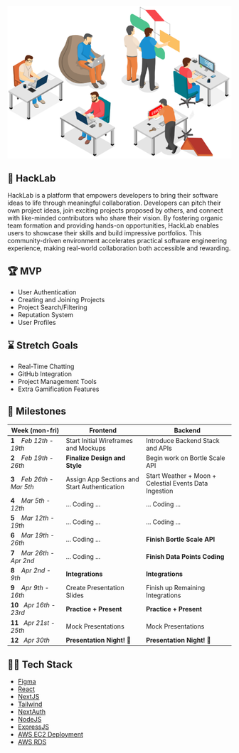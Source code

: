 ![HackLab](https://github.com/acm-projects/HackLab/blob/main/hack.png)
## 👾 HackLab
HackLab is a platform that empowers developers to bring their software ideas to life through meaningful collaboration. Developers can pitch their own project ideas, join exciting projects proposed by others, and connect with like-minded contributors who share their vision. By fostering organic team formation and providing hands-on opportunities, HackLab enables users to showcase their skills and build impressive portfolios. This community-driven environment accelerates practical software engineering experience, making real-world collaboration both accessible and rewarding.

## 🏆 MVP
+ User Authentication
+ Creating and Joining Projects
+ Project Search/Filtering
+ Reputation System
+ User Profiles

## ⌛ Stretch Goals
+ Real-Time Chatting
+ GitHub Integration
+ Project Management Tools
+ Extra Gamification Features

## 📅 Milestones
| **Week**&nbsp;(mon-fri)| **Frontend** | **Backend** |
|--- | --- | --- |
|**1**&nbsp;&nbsp;&nbsp;&nbsp;*Feb 12th - 19th* | Start Initial Wireframes and Mockups| Introduce Backend Stack and APIs|
|**2**&nbsp;&nbsp;&nbsp;&nbsp;*Feb 19th - 26th* | **Finalize Design and Style**| Begin work on Bortle Scale API |
|**3**&nbsp;&nbsp;&nbsp;&nbsp;*Feb 26th - Mar 5th* | Assign App Sections and Start Authentication | Start Weather + Moon + Celestial Events Data Ingestion|
|**4**&nbsp;&nbsp;&nbsp;&nbsp;*Mar 5th - 12th* | ... Coding ... |... Coding ... |
|**5**&nbsp;&nbsp;&nbsp;&nbsp;*Mar 12th - 19th* | ... Coding ... |... Coding ... |
|**6**&nbsp;&nbsp;&nbsp;&nbsp;*Mar 19th - 26th* | ... Coding ... |**Finish Bortle Scale API** |
|**7**&nbsp;&nbsp;&nbsp;&nbsp;*Mar 26th - Apr 2nd* | ... Coding ... | **Finish Data Points Coding** |
|**8**&nbsp;&nbsp;&nbsp;&nbsp;*Apr 2nd - 9th* | **Integrations** | **Integrations** |
|**9**&nbsp;&nbsp;&nbsp;&nbsp;*Apr 9th - 16th* | Create Presentation Slides | Finish up Remaining Integrations |
|**10**&nbsp;&nbsp;&nbsp;*Apr 16th - 23rd* | **Practice + Present** | **Practice + Present** |
|**11**&nbsp;&nbsp;&nbsp;*Apr 21st - 25th* | Mock Presentations | Mock Presentations |
|**12**&nbsp;&nbsp;&nbsp;*Apr 30th* | **Presentation Night! 🎉** | **Presentation Night! 🎉** |

## 👨‍💻 Tech Stack
+ [Figma](https://www.youtube.com/watch?v=FTFaQWZBqQ8)
+ [React](https://youtu.be/SqcY0GlETPk?si=W1IpjfJI0uYrAhpZ)
+ [NextJS](https://youtu.be/ZVnjOPwW4ZA?si=xvTat-k7UXRQsgyC) 
+ [Tailwind](https://youtu.be/DenUCuq4G04?si=6W2PICu8smiLmaK-)
+ [NextAuth](https://youtu.be/md65iBX5Gxg?si=WffEH7THYEEM9Hgc)
+ [NodeJS](https://youtu.be/TlB_eWDSMt4?si=SR_sp3VxQaE-A-yF)
+ [ExpressJS](https://youtu.be/SccSCuHhOw0?si=59GUgjRs6cW25cxL)
+ [AWS EC2 Deployment](https://youtu.be/T-Pum2TraX4?si=ygIIu4QjyV7PNFau)
+ [AWS RDS](https://youtu.be/I_fTQTsz2nQ?si=mjiaxX4ci3vMTiIt)
